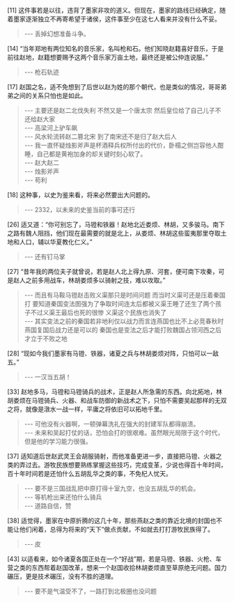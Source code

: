
[11] 这件事若是以往，违背了墨家非攻的道义。但现在，墨家的路线已经确定，随着墨家逐渐独立不再寄希望于诸侯，这件事至少在这七人看来并没有什么不妥。
>--- 丢掉幻想准备斗争。<br>

[14] “当年郑地有两位知名的音乐家，名叫枪和石。他们知晓赵籍喜好音乐，于是前往赵地，赵籍想要赐予这两个音乐家万亩土地，最终还是被公仲连说服。”
>--- 枪石轨迹<br>

[17] 赵国之名，适不免想到了后世以赵为姓的那个朝代，也是类似的情况，哥哥弟弟之间的关系只怕也是如此。
>--- 主要还是赵二北伐失利 不然又是一个唐太宗 然后皇位给了自己儿子不还给赵大家<br>
>--- 高梁河上驴车飙<br>
>--- 风水轮流转赵二篡北宋 到了南宋还不是归了赵大后人<br>
>--- 我一直怀疑烛影斧声是杯酒释兵权所付出的代价，卧榻之侧岂容他人酣睡，自己都是黄袍加身的却关键时刻心软了。<br>
>--- 赵大赵二<br>
>--- 烛影斧声<br>
>--- 苟利<br>

[18] 这种事，以史为鉴来看，将来必然要出大问题的。
>--- 2332，以未来的史鉴当前的事可还行<br>

[26] 适又道：“你可别忘了，马镫和铁器！赵地北近娄烦、林胡，又多骏马。南下之路有魏人阻挡，他们现在最需要的就是北上，从娄烦、林胡这些蛮夷那里夺取土地和人口，辅以华夏教化仁义。”
>--- 还有钉马掌<br>

[27] “昔年我的两位夫子就曾说，若是赵人北上得九原、河套，便可南下攻秦，可是赵人之前多用战车，林胡娄烦多以骑射之技，难以攻取。”
>--- 而且有马鞍马镫赵击败义渠那只是时间问题   而当时义渠可还是压着秦国打   要知道秦国变法图强为了争取时间连太后都被义渠王睡了还生了两个孩子不过义渠王最后也死的很惨 义渠这个民族也消失了<br>
>--- 其实变法之前的秦国若非地利仅以战力而言连燕国也比不上必竞春秋时燕国复国后战力还是可以的   秦国也是变法之后才能打败魏国占领河西之后才立于不败之地<br>

[28] “现如今我们墨家有马镫、铁器，诸夏之兵与林胡娄烦对阵，只怕可以一敌五。”
>--- 一汉当五胡！<br>

[33] 赵地多马，马镫和马镫骑兵的战术，正是赵人所急需的东西。向北拓地，林胡娄烦在马镫骑兵、火器、和战车防御的新战术之下，只怕不需要吴起那样的无双之将，就像是潡水一战一样，平庸之将依旧可以拓地千里。
>--- 可他没有火器啊，一顿弹幕洗礼在强大的封建军队都得崩溃。<br>
>--- 未来和吴起打仗的话，恐怕会打的很艰难。虽然眼光局限于这个时代，但是他的学习能力很强。<br>

[37] 适知道后世赵武灵王会胡服骑射，而他准备更进一步，直接把马镫、火器之类的弄过去。游牧民族想要熟练掌握这些技巧，完成变革，少说也得百十年时间，百十年时间若是还怕什么五胡乱华之类的事，不免杞人忧天。
>--- 要不是三国战乱把中原打得十室九空，也没五胡乱华的机会。<br>
>--- 等机枪出来还怕什么骑兵<br>
>--- 道路自信，赞<br>

[38] 适觉得，墨家在中原折腾的这几十年，那些燕赵之类的靠近北境的封国也不能让他们闲着，总得为将来的“天下”做点贡献，不如就去打打游牧民族得了。
>--- 皮<br>

[43] 以适看来，如今诸夏各国正处在一个“好战”期，若是马镫、铁器、火枪、车营之类的东西帮着赵国改革，想来一个赵国收拾林胡娄烦直至草原绝无问题。国力碾压，更是技术碾压，没有不胜的道理。
>--- 要不是气温受不了，一路打到北极圈也没问题<br>
